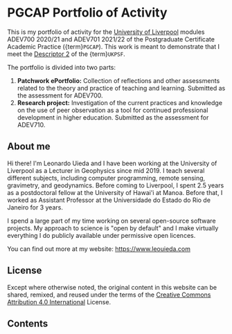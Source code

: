 # PGCAP Portfolio of Activity

This is my portfolio of activity for the
[University of Liverpool](https://www.liverpool.ac.uk) modules
ADEV700 2020/21 and ADEV701 2021/22 of the Postgraduate Certificate Academic
Practice ({term}`PGCAP`).
This work is meant to demonstrate that I meet the [Descriptor 2](d2) of the
{term}`UKPSF`.

The portfolio is divided into two parts:

1. **Patchwork ePortfolio:** Collection of reflections and other assessments
   related to the theory and practice of teaching and learning. Submitted as
   the assessment for ADEV700.
1. **Research project:** Investigation of the current practices and knowledge
   on the use of peer observation as a tool for continued professional
   development in higher education. Submitted as the assessment for ADEV710.

## About me

Hi there!
I'm Leonardo Uieda and I have been working at the University of
Liverpool as a Lecturer in Geophysics since mid 2019.
I teach several different subjects, including computer programming, remote
sensing, gravimetry, and geodynamics.
Before coming to Liverpool, I spent 2.5 years as a postdoctoral fellow at the
University of Hawai'i at Manoa.
Before that, I worked as Assistant Professor at the Universidade do Estado do
Rio de Janeiro for 3 years.

I spend a large part of my time working on several open-source software
projects.
My approach to science is "open by default" and I make virtually everything I
do publicly available under permissive open licences.

You can find out more at my website: https://www.leouieda.com

## License

Except where otherwise noted, the original content in this website can be
shared, remixed, and reused under the terms of the
[Creative Commons Attribution 4.0 International](https://creativecommons.org/licenses/by/4.0/)
<i class="fab fa-creative-commons"></i><i class="fab fa-creative-commons-by"></i>
License.

## Contents

```{tableofcontents}
```
